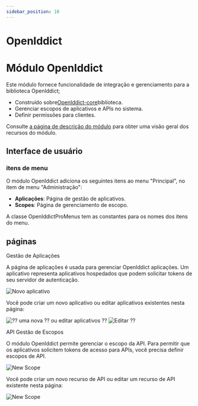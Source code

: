 ```yaml
---
sidebar_position: 10
---
```


# OpenIddict


# Módulo OpenIddict
Este módulo fornece funcionalidade de integração e gerenciamento para a biblioteca OpenIddict;

- Construído sobre[OpenIddict-core](https://github.com/openiddict/openiddict-core "")biblioteca.
- Gerenciar escopos de aplicativos e APIs no sistema.
- Definir permissões para clientes.

Consulte [a página de descrição do módulo](https://commercial.abp.io/modules/Volo.OpenIddict "") para obter uma visão geral dos recursos do módulo.
## Interface de usuário
### itens de menu
O módulo OpenIddict adiciona os seguintes itens ao menu "Principal", no item de menu "Administração":

- **Aplicações**: Página de gestão de aplicativos.
- **Scopes**: Página de gerenciamento de escopo.

A classe OpenIddictProMenus tem as constantes para os nomes dos itens do menu.
## páginas
Gestão de Aplicações

A página de aplicações é usada para gerenciar OpenIddict aplicações. Um aplicativo representa aplicativos hospedados que podem solicitar tokens de seu servidor de autenticação.

![Novo aplicativo](https://raw.githubusercontent.com/Wai-Technologies/raaghu-docs/development/raaghu/docs/en/images/appliaction.png)


Você pode criar um novo aplicativo ou editar aplicativos existentes nesta página:

![⁇  uma nova ⁇  ou editar aplicativos ⁇](https://raw.githubusercontent.com/Wai-Technologies/raaghu-docs/development/raaghu/docs/en/images/appliaction-new.png) ![Editar ⁇](https://raw.githubusercontent.com/Wai-Technologies/raaghu-docs/development/raaghu/docs/en/images/appliaction-edit.png)


API Gestão de Escopos

O módulo OpenIddict permite gerenciar o escopo da API. Para permitir que os aplicativos solicitem tokens de acesso para APIs, você precisa definir escopos de API.

![New Scope](https://raw.githubusercontent.com/Wai-Technologies/raaghu-docs/development/raaghu/docs/en/images/scope.png)

Você pode criar um novo recurso de API ou editar um recurso de API existente nesta página:

![New Scope](https://raw.githubusercontent.com/Wai-Technologies/raaghu-docs/development/raaghu/docs/en/images/scope-edit.png)
